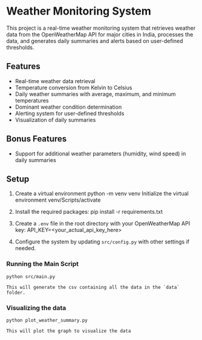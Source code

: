# Weather Monitoring System

This project is a real-time weather monitoring system that retrieves weather data from the OpenWeatherMap API for major cities in India, processes the data, and generates daily summaries and alerts based on user-defined thresholds.

## Features
- Real-time weather data retrieval
- Temperature conversion from Kelvin to Celsius
- Daily weather summaries with average, maximum, and minimum temperatures
- Dominant weather condition determination
- Alerting system for user-defined thresholds
- Visualization of daily summaries

## Bonus Features
- Support for additional weather parameters (humidity, wind speed) in daily summaries

## Setup
1.  Create a virtual environment 
        python -m venv venv
    Initialize the virtual environment 
        venv/Scripts/activate

2. Install the required packages:
    pip install -r requirements.txt

3. Create a `.env` file in the root directory with your OpenWeatherMap API key:
    API_KEY=<your_actual_api_key_here>

4. Configure the system by updating `src/config.py` with other settings if needed.

### Running the Main Script
    python src/main.py

    This will generate the csv containing all the data in the `data` folder.

### Visualizing the data
    python plot_weather_summary.py

    This will plot the graph to visualize the data
